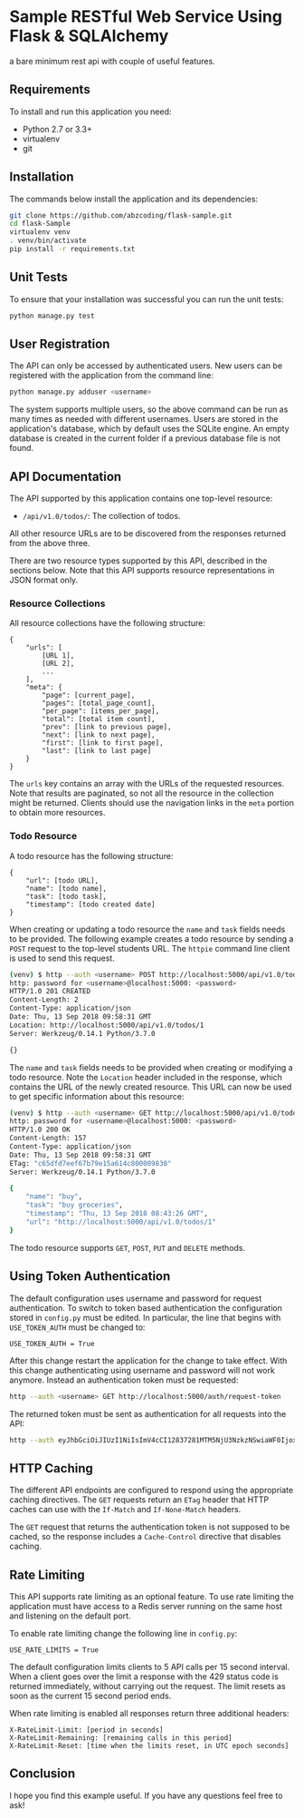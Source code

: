 Sample RESTful Web Service Using Flask & SQLAlchemy
===================================================

a bare minimum rest api with couple of useful features.

Requirements
------------

To install and run this application you need:

- Python 2.7 or 3.3+
- virtualenv
- git

Installation
------------
The commands below install the application and its dependencies:
```bash
git clone https://github.com/abzcoding/flask-sample.git
cd flask-Sample
virtualenv venv
. venv/bin/activate
pip install -r requirements.txt
```

Unit Tests
----------

To ensure that your installation was successful you can run the unit tests:

```bash
python manage.py test
```

User Registration
-----------------

The API can only be accessed by authenticated users. New users can be registered
with the application from the command line:
```bash
python manage.py adduser <username>
```
The system supports multiple users, so the above command can be run as many times as needed with different usernames. Users are stored in the application's database, which by default uses the SQLite engine. An empty database is created in the current folder if a previous database file is not found.

API Documentation
-----------------

The API supported by this application contains one top-level resource:

- `/api/v1.0/todos/`: The collection of todos.

All other resource URLs are to be discovered from the responses returned from the above three.

There are two resource types supported by this API, described in the sections below. Note that this API supports resource representations in JSON format only.

### Resource Collections

All resource collections have the following structure:
```
{
    "urls": [
        [URL 1],
        [URL 2],
        ...
    ],
    "meta": {
        "page": [current_page],
        "pages": [total_page_count],
        "per_page": [items_per_page],
        "total": [total item count],
        "prev": [link to previous page],
        "next": [link to next page],
        "first": [link to first page],
        "last": [link to last page]
    }
}
```
The `urls` key contains an array with the URLs of the requested resources. Note that results are paginated, so not all the resource in the collection might be returned. Clients should use the navigation links in the `meta` portion to obtain more resources.

### Todo Resource

A todo resource has the following structure:
```
{
    "url": [todo URL],
    "name": [todo name],
    "task": [todo task],
    "timestamp": [todo created date]
}
```
When creating or updating a todo resource the `name` and `task` fields needs to be provided. The following example creates a todo resource by sending a `POST` request to the top-level students URL. The `httpie` command line client is used to send this request.
```bash
(venv) $ http --auth <username> POST http://localhost:5000/api/v1.0/todos/ name=buy task="buy groceries"
http: password for <username>@localhost:5000: <password>
HTTP/1.0 201 CREATED
Content-Length: 2
Content-Type: application/json
Date: Thu, 13 Sep 2018 09:58:31 GMT
Location: http://localhost:5000/api/v1.0/todos/1
Server: Werkzeug/0.14.1 Python/3.7.0 

{}
```
The `name` and `task` fields needs to be provided when creating or modifying a todo resource. Note the `Location` header included in the response, which contains the URL of the newly created resource. This URL can now be used to get specific information about this resource:
```bash
(venv) $ http --auth <username> GET http://localhost:5000/api/v1.0/todos/1
http: password for <username>@localhost:5000: <password>
HTTP/1.0 200 OK
Content-Length: 157
Content-Type: application/json
Date: Thu, 13 Sep 2018 09:58:31 GMT
ETag: "c65dfd7eef67b79e15a614c800009830"
Server: Werkzeug/0.14.1 Python/3.7.0 

{
    "name": "buy",
    "task": "buy groceries",
    "timestamp": "Thu, 13 Sep 2018 08:43:26 GMT",
    "url": "http://localhost:5000/api/v1.0/todos/1"
}
```
The todo resource supports `GET`, `POST`, `PUT` and `DELETE` methods.


Using Token Authentication
--------------------------
                         
The default configuration uses username and password for request authentication. To switch to token based authentication the configuration stored in `config.py` must be edited. In particular, the line that begins with `USE_TOKEN_AUTH` must be changed to:     
```
USE_TOKEN_AUTH = True
```
After this change restart the application for the change to take effect.                                                                   With this change authenticating using username and password will not work anymore. Instead an authentication token must be requested:
```bash
http --auth <username> GET http://localhost:5000/auth/request-token
```
The returned token must be sent as authentication for all requests into the API:
```bash
http --auth eyJhbGciOiJIUzI1NiIsImV4cCI12837281MTM5NjU3NzkzNSwiaWF0IjoxMzk2NTc0MzM1fQ.eyJpZCI6MX0.8XFUzlGz5XPGJp0weoOXy6avwr7OS1ojMbJYpBvw42I: GET http://localhost:5000/api/v1.0/sample_api/
```

HTTP Caching
------------

The different API endpoints are configured to respond using the appropriate caching directives. The `GET` requests return an `ETag` header that HTTP caches can use with the `If-Match` and `If-None-Match` headers.

The `GET` request that returns the authentication token is not supposed to be cached, so the response includes a `Cache-Control` directive that disables caching.

Rate Limiting
-------------

This API supports rate limiting as an optional feature. To use rate limiting the application must have access to a Redis server running on the same host and listening on the default port.

To enable rate limiting change the following line in `config.py`:
```
USE_RATE_LIMITS = True
```
The default configuration limits clients to 5 API calls per 15 second interval. When a client goes over the limit a response with the 429 status code is returned immediately, without carrying out the request. The limit resets as soon as the current 15 second period ends.

When rate limiting is enabled all responses return three additional headers:
```
X-RateLimit-Limit: [period in seconds]
X-RateLimit-Remaining: [remaining calls in this period]
X-RateLimit-Reset: [time when the limits reset, in UTC epoch seconds]
```

Conclusion
----------

I hope you find this example useful. If you have any questions feel free to ask!
